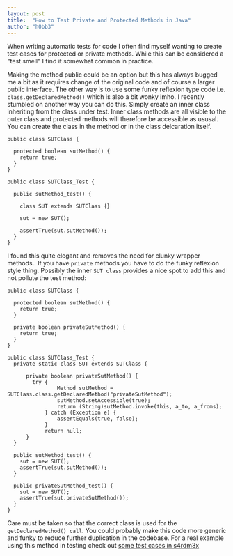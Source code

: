 ```yaml
---
layout: post
title:  "How to Test Private and Protected Methods in Java"
author: "h0bb3"
---
```


When writing automatic tests for code I often find myself wanting to create test cases for protected or private methods. While this can be considered a "test smell" I find it somewhat common in practice.

Making the method public could be an option but this has always bugged me a bit as it requires change of the original code and of course a larger public interface. The other way is to use some funky reflexion type code i.e. `class.getDeclaredMethod()` which is also a bit wonky imho. I recently stumbled on another way you can do this. Simply create an inner class inheriting from the class under test. Inner class methods are all visible to the outer class and protected methods will therefore be accessible as ususal. You can create the class in the method or in the class delcaration itself.

```
public class SUTClass {

  protected boolean sutMethod() {
    return true;
  }
}

public class SUTClass_Test {

  public sutMethod_test() {
  
    class SUT extends SUTClass {}
    
    sut = new SUT();
    
    assertTrue(sut.sutMethod());
  }
}
```

I found this quite elegant and removes the need for clunky wrapper methods.. If you have `private` methods you have to do the funky reflexion style thing. Possibly the inner `SUT class` provides a nice spot to add this and not pollute the test method:

```
public class SUTClass {

  protected boolean sutMethod() {
    return true;
  }
  
  private boolean privateSutMethod() {
    return true;
  }
}

public class SUTClass_Test {
  private static class SUT extends SUTClass {
    
      private boolean privateSutMethod() {
        try {
                Method sutMethod = SUTClass.class.getDeclaredMethod("privateSutMethod");
                sutMethod.setAccessible(true);
                return (String)sutMethod.invoke(this, a_to, a_froms);
            } catch (Exception e) {
                assertEquals(true, false);
            }
            return null;
      }
  }

  public sutMethod_test() {
    sut = new SUT();  
    assertTrue(sut.sutMethod());
  }
  
  public privateSutMethod_test() {
    sut = new SUT();
    assertTrue(sut.privateSutMethod());
  }
}
```

Care must be taken so that the correct class is used for the `getDeclaredMethod() call`. You could probably make this code more generic and funky to reduce further duplication in the codebase.
For a real example using this method in testing check out [some test cases in s4rdm3x](https://github.com/tobias-dv-lnu/s4rdm3x/blob/NBWeights/src/test/java/se/lnu/siq/s4rdm3x/model/cmd/mapper/NBMapperTests.java)
